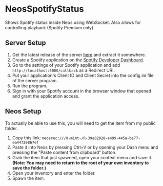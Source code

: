 # NeosSpotifyStatus
Shows Spotify status inside Neos using WebSocket. Also allows for controlling playback (Spotify Premium only)

## Server Setup
1. Get the latest release of the server [here](https://github.com/RubberDuckShobe/NeosSpotifyStatus/releases) and extract it somewhere.
2. Create a Spotify application on the [Spotify Developer Dashboard](https://developer.spotify.com/dashboard/applications).
3. Go to the settings of your Spotify application and add ``http://localhost:5000/callback`` as a Redirect URI.
4. Put your application's Client ID and Client Secret into the config.ini file of the server program.
5. Run the program.
6. Sign in with your Spotify account in the browser window that opened and grant the application access.

## Neos Setup
To actually be able to use this, you will need to get the item from my public folder.
1. Copy this link: ``neosrec:///U-m1nt-/R-39e82928-a499-445a-be77-ea44720867ef``
2. Paste it into Neos by pressing Ctrl+V or by opening your Dash menu and pressing the "Paste content from clipboard" button.
3. Grab the item that just spawned, open your context menu and save it. **(Note: You may need to return to the root of your own inventory to save the folder.)**
4. Open your inventory and enter the folder.
5. Spawn the item.
